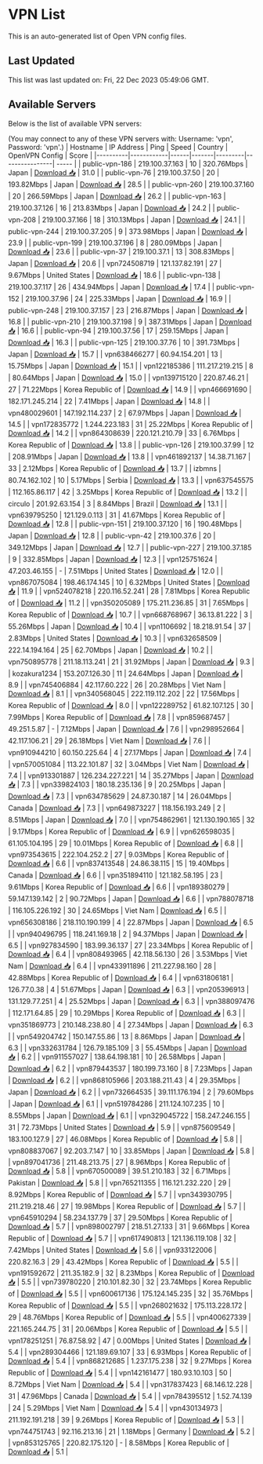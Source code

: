 # VPN List

This is an auto-generated list of Open VPN config files.

## Last Updated

This list was last updated on: Fri, 22 Dec 2023 05:49:06 GMT.

## Available Servers

Below is the list of available VPN servers:

(You may connect to any of these VPN servers with: Username: 'vpn', Password: 'vpn'.)
| Hostname | IP Address | Ping | Speed | Country | OpenVPN Config | Score |
|----------|------------|------|-------|---------|----------------| ----- |
| public-vpn-186 | 219.100.37.163 | 10 | 320.76Mbps | Japan | [Download 📥](./configs/server_0_JP.ovpn) | 31.0 |
| public-vpn-76 | 219.100.37.50 | 20 | 193.82Mbps | Japan | [Download 📥](./configs/server_1_JP.ovpn) | 28.5 |
| public-vpn-260 | 219.100.37.160 | 20 | 266.59Mbps | Japan | [Download 📥](./configs/server_2_JP.ovpn) | 26.2 |
| public-vpn-163 | 219.100.37.126 | 16 | 213.83Mbps | Japan | [Download 📥](./configs/server_3_JP.ovpn) | 24.2 |
| public-vpn-208 | 219.100.37.166 | 18 | 310.13Mbps | Japan | [Download 📥](./configs/server_4_JP.ovpn) | 24.1 |
| public-vpn-244 | 219.100.37.205 | 9 | 373.98Mbps | Japan | [Download 📥](./configs/server_5_JP.ovpn) | 23.9 |
| public-vpn-199 | 219.100.37.196 | 8 | 280.09Mbps | Japan | [Download 📥](./configs/server_6_JP.ovpn) | 23.6 |
| public-vpn-37 | 219.100.37.1 | 13 | 308.83Mbps | Japan | [Download 📥](./configs/server_7_JP.ovpn) | 20.6 |
| vpn724508719 | 121.137.82.191 | 27 | 9.67Mbps | United States | [Download 📥](./configs/server_8_US.ovpn) | 18.6 |
| public-vpn-138 | 219.100.37.117 | 26 | 434.94Mbps | Japan | [Download 📥](./configs/server_9_JP.ovpn) | 17.4 |
| public-vpn-152 | 219.100.37.96 | 24 | 225.33Mbps | Japan | [Download 📥](./configs/server_10_JP.ovpn) | 16.9 |
| public-vpn-248 | 219.100.37.157 | 23 | 216.87Mbps | Japan | [Download 📥](./configs/server_11_JP.ovpn) | 16.8 |
| public-vpn-210 | 219.100.37.198 | 9 | 387.31Mbps | Japan | [Download 📥](./configs/server_12_JP.ovpn) | 16.6 |
| public-vpn-94 | 219.100.37.56 | 17 | 259.15Mbps | Japan | [Download 📥](./configs/server_13_JP.ovpn) | 16.3 |
| public-vpn-125 | 219.100.37.76 | 10 | 391.73Mbps | Japan | [Download 📥](./configs/server_14_JP.ovpn) | 15.7 |
| vpn638466277 | 60.94.154.201 | 13 | 15.75Mbps | Japan | [Download 📥](./configs/server_15_JP.ovpn) | 15.1 |
| vpn122185386 | 111.217.219.215 | 8 | 80.64Mbps | Japan | [Download 📥](./configs/server_16_JP.ovpn) | 15.0 |
| vpn139715120 | 220.87.46.21 | 27 | 71.22Mbps | Korea Republic of | [Download 📥](./configs/server_17_KR.ovpn) | 14.9 |
| vpn466691690 | 182.171.245.214 | 22 | 7.41Mbps | Japan | [Download 📥](./configs/server_18_JP.ovpn) | 14.8 |
| vpn480029601 | 147.192.114.237 | 2 | 67.97Mbps | Japan | [Download 📥](./configs/server_19_JP.ovpn) | 14.5 |
| vpn172835772 | 1.244.223.183 | 31 | 25.22Mbps | Korea Republic of | [Download 📥](./configs/server_20_KR.ovpn) | 14.2 |
| vpn864308639 | 220.121.210.79 | 33 | 6.76Mbps | Korea Republic of | [Download 📥](./configs/server_21_KR.ovpn) | 13.8 |
| public-vpn-126 | 219.100.37.99 | 12 | 208.91Mbps | Japan | [Download 📥](./configs/server_22_JP.ovpn) | 13.8 |
| vpn461892137 | 14.38.71.167 | 33 | 2.12Mbps | Korea Republic of | [Download 📥](./configs/server_23_KR.ovpn) | 13.7 |
| izbmns | 80.74.162.102 | 10 | 5.17Mbps | Serbia | [Download 📥](./configs/server_24_RS.ovpn) | 13.3 |
| vpn637545575 | 112.165.86.117 | 42 | 3.25Mbps | Korea Republic of | [Download 📥](./configs/server_25_KR.ovpn) | 13.2 |
| circulo | 201.92.63.154 | 3 | 8.84Mbps | Brazil | [Download 📥](./configs/server_26_BR.ovpn) | 13.1 |
| vpn639795250 | 121.129.0.113 | 31 | 41.67Mbps | Korea Republic of | [Download 📥](./configs/server_27_KR.ovpn) | 12.8 |
| public-vpn-151 | 219.100.37.120 | 16 | 190.48Mbps | Japan | [Download 📥](./configs/server_28_JP.ovpn) | 12.8 |
| public-vpn-42 | 219.100.37.6 | 20 | 349.12Mbps | Japan | [Download 📥](./configs/server_29_JP.ovpn) | 12.7 |
| public-vpn-227 | 219.100.37.185 | 9 | 332.85Mbps | Japan | [Download 📥](./configs/server_30_JP.ovpn) | 12.3 |
| vpn125751624 | 47.203.46.155 | - | 7.51Mbps | United States | [Download 📥](./configs/server_31_US.ovpn) | 12.0 |
| vpn867075084 | 198.46.174.145 | 10 | 6.32Mbps | United States | [Download 📥](./configs/server_32_US.ovpn) | 11.9 |
| vpn524078218 | 220.116.52.241 | 28 | 7.81Mbps | Korea Republic of | [Download 📥](./configs/server_33_KR.ovpn) | 11.2 |
| vpn350205089 | 175.211.236.85 | 31 | 7.65Mbps | Korea Republic of | [Download 📥](./configs/server_34_KR.ovpn) | 10.7 |
| vpn668768967 | 36.13.81.222 | 3 | 55.26Mbps | Japan | [Download 📥](./configs/server_35_JP.ovpn) | 10.4 |
| vpn1106692 | 18.218.91.54 | 37 | 2.83Mbps | United States | [Download 📥](./configs/server_36_US.ovpn) | 10.3 |
| vpn632658509 | 222.14.194.164 | 25 | 62.70Mbps | Japan | [Download 📥](./configs/server_37_JP.ovpn) | 10.2 |
| vpn750895778 | 211.18.113.241 | 21 | 31.92Mbps | Japan | [Download 📥](./configs/server_38_JP.ovpn) | 9.3 |
| kozakura1234 | 153.207.126.30 | 11 | 24.64Mbps | Japan | [Download 📥](./configs/server_39_JP.ovpn) | 8.9 |
| vpn745406884 | 42.117.60.222 | 26 | 20.28Mbps | Viet Nam | [Download 📥](./configs/server_40_VN.ovpn) | 8.1 |
| vpn340568045 | 222.119.112.202 | 22 | 17.56Mbps | Korea Republic of | [Download 📥](./configs/server_41_KR.ovpn) | 8.0 |
| vpn122289752 | 61.82.107.125 | 30 | 7.99Mbps | Korea Republic of | [Download 📥](./configs/server_42_KR.ovpn) | 7.8 |
| vpn859687457 | 49.251.5.87 | - | 7.12Mbps | Japan | [Download 📥](./configs/server_43_JP.ovpn) | 7.6 |
| vpn298952664 | 42.117.106.21 | 29 | 26.18Mbps | Viet Nam | [Download 📥](./configs/server_44_VN.ovpn) | 7.6 |
| vpn910944210 | 60.150.225.64 | 4 | 27.17Mbps | Japan | [Download 📥](./configs/server_45_JP.ovpn) | 7.4 |
| vpn570051084 | 113.22.101.87 | 32 | 3.04Mbps | Viet Nam | [Download 📥](./configs/server_46_VN.ovpn) | 7.4 |
| vpn913301887 | 126.234.227.221 | 14 | 35.27Mbps | Japan | [Download 📥](./configs/server_47_JP.ovpn) | 7.3 |
| vpn339824103 | 180.18.235.136 | 9 | 20.25Mbps | Japan | [Download 📥](./configs/server_48_JP.ovpn) | 7.3 |
| vpn634785629 | 24.87.30.187 | 14 | 26.04Mbps | Canada | [Download 📥](./configs/server_49_CA.ovpn) | 7.3 |
| vpn649873227 | 118.156.193.249 | 2 | 8.51Mbps | Japan | [Download 📥](./configs/server_50_JP.ovpn) | 7.0 |
| vpn754862961 | 121.130.190.165 | 32 | 9.17Mbps | Korea Republic of | [Download 📥](./configs/server_51_KR.ovpn) | 6.9 |
| vpn626598035 | 61.105.104.195 | 29 | 10.01Mbps | Korea Republic of | [Download 📥](./configs/server_52_KR.ovpn) | 6.8 |
| vpn973543615 | 222.104.252.2 | 27 | 9.03Mbps | Korea Republic of | [Download 📥](./configs/server_53_KR.ovpn) | 6.6 |
| vpn837413548 | 24.86.38.115 | 15 | 19.40Mbps | Canada | [Download 📥](./configs/server_54_CA.ovpn) | 6.6 |
| vpn351894110 | 121.182.58.195 | 23 | 9.61Mbps | Korea Republic of | [Download 📥](./configs/server_55_KR.ovpn) | 6.6 |
| vpn189380279 | 59.147.139.142 | 2 | 90.72Mbps | Japan | [Download 📥](./configs/server_56_JP.ovpn) | 6.6 |
| vpn788078718 | 116.105.226.192 | 30 | 24.65Mbps | Viet Nam | [Download 📥](./configs/server_57_VN.ovpn) | 6.5 |
| vpn656308186 | 218.110.190.199 | 4 | 22.87Mbps | Japan | [Download 📥](./configs/server_58_JP.ovpn) | 6.5 |
| vpn940496795 | 118.241.169.18 | 2 | 94.37Mbps | Japan | [Download 📥](./configs/server_59_JP.ovpn) | 6.5 |
| vpn927834590 | 183.99.36.137 | 27 | 23.34Mbps | Korea Republic of | [Download 📥](./configs/server_60_KR.ovpn) | 6.4 |
| vpn808493965 | 42.118.56.130 | 26 | 3.53Mbps | Viet Nam | [Download 📥](./configs/server_61_VN.ovpn) | 6.4 |
| vpn433911896 | 211.227.98.160 | 28 | 42.88Mbps | Korea Republic of | [Download 📥](./configs/server_62_KR.ovpn) | 6.4 |
| vpn631806181 | 126.77.0.38 | 4 | 51.67Mbps | Japan | [Download 📥](./configs/server_63_JP.ovpn) | 6.3 |
| vpn205396913 | 131.129.77.251 | 4 | 25.52Mbps | Japan | [Download 📥](./configs/server_64_JP.ovpn) | 6.3 |
| vpn388097476 | 112.171.64.85 | 29 | 10.29Mbps | Korea Republic of | [Download 📥](./configs/server_65_KR.ovpn) | 6.3 |
| vpn351869773 | 210.148.238.80 | 4 | 27.34Mbps | Japan | [Download 📥](./configs/server_66_JP.ovpn) | 6.3 |
| vpn549204742 | 150.147.55.86 | 13 | 8.86Mbps | Japan | [Download 📥](./configs/server_67_JP.ovpn) | 6.3 |
| vpn332631784 | 126.79.185.109 | 3 | 55.45Mbps | Japan | [Download 📥](./configs/server_68_JP.ovpn) | 6.2 |
| vpn911557027 | 138.64.198.181 | 10 | 26.58Mbps | Japan | [Download 📥](./configs/server_69_JP.ovpn) | 6.2 |
| vpn879443537 | 180.199.73.160 | 8 | 7.23Mbps | Japan | [Download 📥](./configs/server_70_JP.ovpn) | 6.2 |
| vpn868105966 | 203.188.211.43 | 4 | 29.35Mbps | Japan | [Download 📥](./configs/server_71_JP.ovpn) | 6.2 |
| vpn732664535 | 39.111.176.194 | 2 | 79.60Mbps | Japan | [Download 📥](./configs/server_72_JP.ovpn) | 6.1 |
| vpn519784286 | 211.124.107.235 | 10 | 8.55Mbps | Japan | [Download 📥](./configs/server_73_JP.ovpn) | 6.1 |
| vpn329045722 | 158.247.246.155 | 31 | 72.73Mbps | United States | [Download 📥](./configs/server_74_US.ovpn) | 5.9 |
| vpn875609549 | 183.100.127.9 | 27 | 46.08Mbps | Korea Republic of | [Download 📥](./configs/server_75_KR.ovpn) | 5.8 |
| vpn808837067 | 92.203.7.147 | 10 | 33.85Mbps | Japan | [Download 📥](./configs/server_76_JP.ovpn) | 5.8 |
| vpn897041736 | 211.48.213.75 | 27 | 8.96Mbps | Korea Republic of | [Download 📥](./configs/server_77_KR.ovpn) | 5.8 |
| vpn670500089 | 39.51.210.183 | 32 | 6.71Mbps | Pakistan | [Download 📥](./configs/server_78_PK.ovpn) | 5.8 |
| vpn765211355 | 116.121.232.220 | 29 | 8.92Mbps | Korea Republic of | [Download 📥](./configs/server_79_KR.ovpn) | 5.7 |
| vpn343930795 | 211.219.218.46 | 27 | 19.98Mbps | Korea Republic of | [Download 📥](./configs/server_80_KR.ovpn) | 5.7 |
| vpn645910294 | 58.234.137.79 | 37 | 29.50Mbps | Korea Republic of | [Download 📥](./configs/server_81_KR.ovpn) | 5.7 |
| vpn898002797 | 218.51.27.133 | 31 | 9.66Mbps | Korea Republic of | [Download 📥](./configs/server_82_KR.ovpn) | 5.7 |
| vpn617490813 | 121.136.119.108 | 32 | 7.42Mbps | United States | [Download 📥](./configs/server_83_US.ovpn) | 5.6 |
| vpn933122006 | 220.82.16.3 | 29 | 43.42Mbps | Korea Republic of | [Download 📥](./configs/server_84_KR.ovpn) | 5.5 |
| vpn191592672 | 211.35.182.9 | 32 | 8.23Mbps | Korea Republic of | [Download 📥](./configs/server_85_KR.ovpn) | 5.5 |
| vpn739780220 | 210.101.82.30 | 32 | 23.74Mbps | Korea Republic of | [Download 📥](./configs/server_86_KR.ovpn) | 5.5 |
| vpn600617136 | 175.124.145.235 | 32 | 35.76Mbps | Korea Republic of | [Download 📥](./configs/server_87_KR.ovpn) | 5.5 |
| vpn268021632 | 175.113.228.172 | 29 | 48.76Mbps | Korea Republic of | [Download 📥](./configs/server_88_KR.ovpn) | 5.5 |
| vpn400627339 | 221.165.244.75 | 31 | 20.06Mbps | Korea Republic of | [Download 📥](./configs/server_89_KR.ovpn) | 5.5 |
| vpn178251251 | 76.87.58.92 | 47 | 0.00Mbps | United States | [Download 📥](./configs/server_90_US.ovpn) | 5.4 |
| vpn289304466 | 121.189.69.107 | 33 | 6.93Mbps | Korea Republic of | [Download 📥](./configs/server_91_KR.ovpn) | 5.4 |
| vpn868212685 | 1.237.175.238 | 32 | 9.27Mbps | Korea Republic of | [Download 📥](./configs/server_92_KR.ovpn) | 5.4 |
| vpn142161477 | 180.93.10.103 | 50 | 8.72Mbps | Viet Nam | [Download 📥](./configs/server_93_VN.ovpn) | 5.4 |
| vpn317837423 | 68.146.12.228 | 31 | 47.96Mbps | Canada | [Download 📥](./configs/server_94_CA.ovpn) | 5.4 |
| vpn784395512 | 1.52.74.139 | 24 | 5.29Mbps | Viet Nam | [Download 📥](./configs/server_95_VN.ovpn) | 5.4 |
| vpn430134973 | 211.192.191.218 | 39 | 9.26Mbps | Korea Republic of | [Download 📥](./configs/server_96_KR.ovpn) | 5.3 |
| vpn744751743 | 92.116.213.16 | 21 | 1.18Mbps | Germany | [Download 📥](./configs/server_97_DE.ovpn) | 5.2 |
| vpn853125765 | 220.82.175.120 | - | 8.58Mbps | Korea Republic of | [Download 📥](./configs/server_98_KR.ovpn) | 5.1 |
